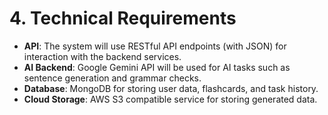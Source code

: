 # 4. Technical Requirements
- **API**: The system will use RESTful API endpoints (with JSON) for interaction with the backend services.
- **AI Backend**: Google Gemini API will be used for AI tasks such as sentence generation and grammar checks.
- **Database**: MongoDB for storing user data, flashcards, and task history.
- **Cloud Storage**: AWS S3 compatible service for storing generated data.
